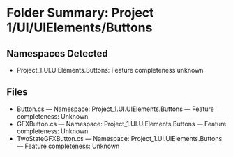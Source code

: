 # Folder Summary: Project 1/UI/UIElements/Buttons

## Namespaces Detected
- Project_1.UI.UIElements.Buttons: Feature completeness unknown

## Files
- Button.cs — Namespace: Project_1.UI.UIElements.Buttons — Feature completeness: Unknown
- GFXButton.cs — Namespace: Project_1.UI.UIElements.Buttons — Feature completeness: Unknown
- TwoStateGFXButton.cs — Namespace: Project_1.UI.UIElements.Buttons — Feature completeness: Unknown
